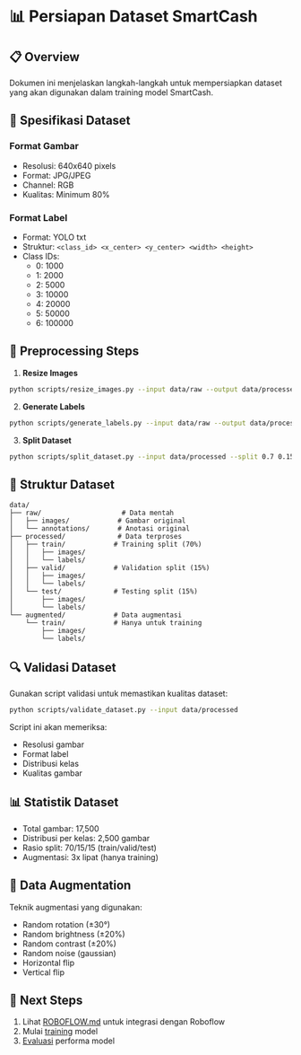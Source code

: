 # 📊 Persiapan Dataset SmartCash

## 📋 Overview

Dokumen ini menjelaskan langkah-langkah untuk mempersiapkan dataset yang akan digunakan dalam training model SmartCash.

## 🎯 Spesifikasi Dataset

### Format Gambar
- Resolusi: 640x640 pixels
- Format: JPG/JPEG
- Channel: RGB
- Kualitas: Minimum 80%

### Format Label
- Format: YOLO txt
- Struktur: `<class_id> <x_center> <y_center> <width> <height>`
- Class IDs:
  - 0: 1000
  - 1: 2000
  - 2: 5000
  - 3: 10000
  - 4: 20000
  - 5: 50000
  - 6: 100000

## 🔄 Preprocessing Steps

1. **Resize Images**
```bash
python scripts/resize_images.py --input data/raw --output data/processed --size 640
```

2. **Generate Labels**
```bash
python scripts/generate_labels.py --input data/raw --output data/processed
```

3. **Split Dataset**
```bash
python scripts/split_dataset.py --input data/processed --split 0.7 0.15 0.15
```

## 📁 Struktur Dataset

```
data/
├── raw/                    # Data mentah
│   ├── images/            # Gambar original
│   └── annotations/       # Anotasi original
├── processed/             # Data terproses
│   ├── train/            # Training split (70%)
│   │   ├── images/      
│   │   └── labels/      
│   ├── valid/            # Validation split (15%)
│   │   ├── images/      
│   │   └── labels/      
│   └── test/             # Testing split (15%)
│       ├── images/      
│       └── labels/      
└── augmented/            # Data augmentasi
    └── train/            # Hanya untuk training
        ├── images/      
        └── labels/      
```

## 🔍 Validasi Dataset

Gunakan script validasi untuk memastikan kualitas dataset:

```bash
python scripts/validate_dataset.py --input data/processed
```

Script ini akan memeriksa:
- Resolusi gambar
- Format label
- Distribusi kelas
- Kualitas gambar

## 📊 Statistik Dataset

- Total gambar: 17,500
- Distribusi per kelas: 2,500 gambar
- Rasio split: 70/15/15 (train/valid/test)
- Augmentasi: 3x lipat (hanya training)

## 🔄 Data Augmentation

Teknik augmentasi yang digunakan:
- Random rotation (±30°)
- Random brightness (±20%)
- Random contrast (±20%)
- Random noise (gaussian)
- Horizontal flip
- Vertical flip

## 🚀 Next Steps

1. Lihat [ROBOFLOW.md](ROBOFLOW.md) untuk integrasi dengan Roboflow
2. Mulai [training](../user_guide/TRAINING.md) model
3. [Evaluasi](../user_guide/EVALUATION.md) performa model
